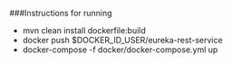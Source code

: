 ###Instructions for running

- mvn clean install dockerfile:build
- docker push $DOCKER_ID_USER/eureka-rest-service
- docker-compose -f docker/docker-compose.yml up